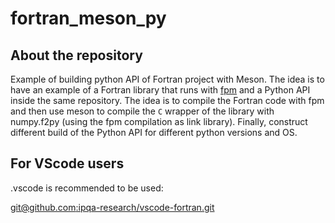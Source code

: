 # fortran_meson_py
## About the repository
Example of building python API of Fortran project with Meson. The idea is to 
have an example of a Fortran library that runs with 
[fpm](https://github.com/fortran-lang/fpm) and a Python API inside the same
repository. The idea is to compile the Fortran code with fpm and then use meson
to compile the `C` wrapper of the library with numpy.f2py (using the fpm 
compilation as link library). Finally, construct different build of the Python
API for different python versions and OS.

## For VScode users
.vscode is recommended to be used: 

[git@github.com:ipqa-research/vscode-fortran.git](git@github.com:ipqa-research/vscode-fortran.git)
